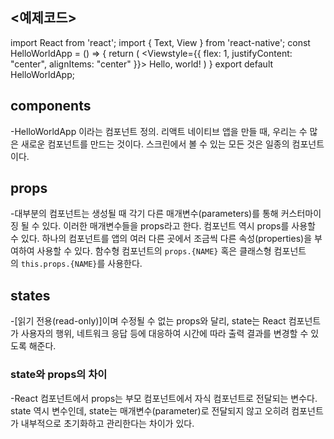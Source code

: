 ## <예제코드>

import React from 'react';
import { Text, View } from 'react-native';
const HelloWorldApp = () => {
  return (
    <Viewstyle={{
        flex: 1,
        justifyContent: "center",
        alignItems: "center"
      }}>
      <Text>Hello, world!</Text>
    </View>)
}
export default HelloWorldApp;


## components
-HelloWorldApp 이라는 컴포넌트 정의. 
리액트 네이티브 앱을 만들 때, 우리는 수 많은 새로운 컴포넌트를 만드는 것이다. 
스크린에서 볼 수 있는 모든 것은 일종의 컴포넌트이다.

## props
-대부분의 컴포넌트는 생성될 때 각기 다른 매개변수(parameters)를 통해 커스터마이징 될 수 있다. 
이러한 매개변수들을 props라고 한다. 컴포넌트 역시 props를 사용할 수 있다. 
하나의 컴포넌트를 앱의 여러 다른 곳에서 조금씩 다른 속성(properties)을 부여하여 사용할 수 있다.
함수형 컴포넌트의 `props.{NAME}` 혹은 클래스형 컴포넌트의 `this.props.{NAME}`를 사용한다.

## states
-[읽기 전용(read-only)]이며 수정될 수 없는 props와 달리, state는 React 컴포넌트가 사용자의 행위,
네트워크 응답 등에 대응하여 시간에 따라 출력 결과를 변경할 수 있도록 해준다.

### state와 props의 차이
-React 컴포넌트에서 props는 부모 컴포넌트에서 자식 컴포넌트로 전달되는 변수다. 
state 역시 변수인데, state는 매개변수(parameter)로 전달되지 않고 오히려 컴포넌트가 내부적으로 초기화하고 관리한다는 차이가 있다.
